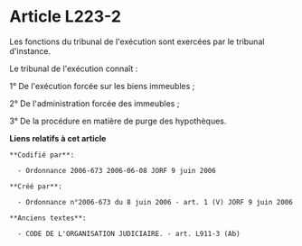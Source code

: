 # Article L223-2

Les fonctions du tribunal de l'exécution sont exercées par le tribunal d'instance.

Le tribunal de l'exécution connaît :

1° De l'exécution forcée sur les biens immeubles ;

2° De l'administration forcée des immeubles ;

3° De la procédure en matière de purge des hypothèques.

**Liens relatifs à cet article**

	**Codifié par**:

	  - Ordonnance 2006-673 2006-06-08 JORF 9 juin 2006

	**Créé par**:

	  - Ordonnance n°2006-673 du 8 juin 2006 - art. 1 (V) JORF 9 juin 2006

	**Anciens textes**:

	  - CODE DE L'ORGANISATION JUDICIAIRE. - art. L911-3 (Ab)
